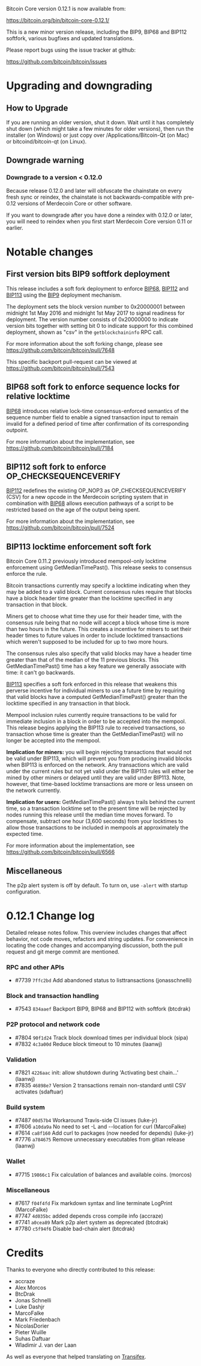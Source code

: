 Bitcoin Core version 0.12.1 is now available from:

  <https://bitcoin.org/bin/bitcoin-core-0.12.1/>

This is a new minor version release, including the BIP9, BIP68 and BIP112
softfork, various bugfixes and updated translations.

Please report bugs using the issue tracker at github:

  <https://github.com/bitcoin/bitcoin/issues>

Upgrading and downgrading
=========================

How to Upgrade
--------------

If you are running an older version, shut it down. Wait until it has completely
shut down (which might take a few minutes for older versions), then run the
installer (on Windows) or just copy over /Applications/Bitcoin-Qt (on Mac) or
bitcoind/bitcoin-qt (on Linux).

Downgrade warning
-----------------

### Downgrade to a version < 0.12.0

Because release 0.12.0 and later will obfuscate the chainstate on every
fresh sync or reindex, the chainstate is not backwards-compatible with
pre-0.12 versions of Merdecoin Core or other software.

If you want to downgrade after you have done a reindex with 0.12.0 or later,
you will need to reindex when you first start Merdecoin Core version 0.11 or
earlier.

Notable changes
===============

First version bits BIP9 softfork deployment
-------------------------------------------

This release includes a soft fork deployment to enforce [BIP68][],
[BIP112][] and [BIP113][] using the [BIP9][] deployment mechanism.

The deployment sets the block version number to 0x20000001 between
midnight 1st May 2016 and midnight 1st May 2017 to signal readiness for 
deployment. The version number consists of 0x20000000 to indicate version
bits together with setting bit 0 to indicate support for this combined
deployment, shown as "csv" in the `getblockchaininfo` RPC call.

For more information about the soft forking change, please see
<https://github.com/bitcoin/bitcoin/pull/7648>

This specific backport pull-request can be viewed at
<https://github.com/bitcoin/bitcoin/pull/7543>

[BIP9]: https://github.com/bitcoin/bips/blob/master/bip-0009.mediawiki
[BIP68]: https://github.com/bitcoin/bips/blob/master/bip-0068.mediawiki
[BIP112]: https://github.com/bitcoin/bips/blob/master/bip-0112.mediawiki
[BIP113]: https://github.com/bitcoin/bips/blob/master/bip-0113.mediawiki

BIP68 soft fork to enforce sequence locks for relative locktime
---------------------------------------------------------------

[BIP68][] introduces relative lock-time consensus-enforced semantics of
the sequence number field to enable a signed transaction input to remain
invalid for a defined period of time after confirmation of its corresponding
outpoint.

For more information about the implementation, see
<https://github.com/bitcoin/bitcoin/pull/7184>

BIP112 soft fork to enforce OP_CHECKSEQUENCEVERIFY
--------------------------------------------------

[BIP112][] redefines the existing OP_NOP3 as OP_CHECKSEQUENCEVERIFY (CSV)
for a new opcode in the Merdecoin scripting system that in combination with
[BIP68][] allows execution pathways of a script to be restricted based
on the age of the output being spent.

For more information about the implementation, see
<https://github.com/bitcoin/bitcoin/pull/7524>

BIP113 locktime enforcement soft fork
-------------------------------------

Bitcoin Core 0.11.2 previously introduced mempool-only locktime
enforcement using GetMedianTimePast(). This release seeks to
consensus enforce the rule.

Bitcoin transactions currently may specify a locktime indicating when
they may be added to a valid block.  Current consensus rules require
that blocks have a block header time greater than the locktime specified
in any transaction in that block.

Miners get to choose what time they use for their header time, with the
consensus rule being that no node will accept a block whose time is more
than two hours in the future.  This creates a incentive for miners to
set their header times to future values in order to include locktimed
transactions which weren't supposed to be included for up to two more
hours.

The consensus rules also specify that valid blocks may have a header
time greater than that of the median of the 11 previous blocks.  This
GetMedianTimePast() time has a key feature we generally associate with
time: it can't go backwards.

[BIP113][] specifies a soft fork enforced in this release that
weakens this perverse incentive for individual miners to use a future
time by requiring that valid blocks have a computed GetMedianTimePast()
greater than the locktime specified in any transaction in that block.

Mempool inclusion rules currently require transactions to be valid for
immediate inclusion in a block in order to be accepted into the mempool.
This release begins applying the BIP113 rule to received transactions,
so transaction whose time is greater than the GetMedianTimePast() will
no longer be accepted into the mempool.

**Implication for miners:** you will begin rejecting transactions that
would not be valid under BIP113, which will prevent you from producing
invalid blocks when BIP113 is enforced on the network. Any
transactions which are valid under the current rules but not yet valid
under the BIP113 rules will either be mined by other miners or delayed
until they are valid under BIP113. Note, however, that time-based
locktime transactions are more or less unseen on the network currently.

**Implication for users:** GetMedianTimePast() always trails behind the
current time, so a transaction locktime set to the present time will be
rejected by nodes running this release until the median time moves
forward. To compensate, subtract one hour (3,600 seconds) from your
locktimes to allow those transactions to be included in mempools at
approximately the expected time.

For more information about the implementation, see
<https://github.com/bitcoin/bitcoin/pull/6566>

Miscellaneous
-------------

The p2p alert system is off by default. To turn on, use `-alert` with
startup configuration.

0.12.1 Change log
=================

Detailed release notes follow. This overview includes changes that affect
behavior, not code moves, refactors and string updates. For convenience in locating
the code changes and accompanying discussion, both the pull request and
git merge commit are mentioned.

### RPC and other APIs
- #7739 `7ffc2bd` Add abandoned status to listtransactions (jonasschnelli)

### Block and transaction handling
- #7543 `834aaef` Backport BIP9, BIP68 and BIP112 with softfork (btcdrak)

### P2P protocol and network code
- #7804 `90f1d24` Track block download times per individual block (sipa)
- #7832 `4c3a00d` Reduce block timeout to 10 minutes (laanwj)

### Validation
- #7821 `4226aac` init: allow shutdown during 'Activating best chain...' (laanwj)
- #7835 `46898e7` Version 2 transactions remain non-standard until CSV activates (sdaftuar)

### Build system
- #7487 `00d57b4` Workaround Travis-side CI issues (luke-jr)
- #7606 `a10da9a` No need to set -L and --location for curl (MarcoFalke)
- #7614 `ca8f160` Add curl to packages (now needed for depends) (luke-jr)
- #7776 `a784675` Remove unnecessary executables from gitian release (laanwj)

### Wallet
- #7715 `19866c1` Fix calculation of balances and available coins. (morcos)

### Miscellaneous
- #7617 `f04f4fd` Fix markdown syntax and line terminate LogPrint (MarcoFalke)
- #7747 `4d035bc` added depends cross compile info (accraze)
- #7741 `a0cea89` Mark p2p alert system as deprecated (btcdrak)
- #7780 `c5f94f6` Disable bad-chain alert (btcdrak)

Credits
=======

Thanks to everyone who directly contributed to this release:

- accraze
- Alex Morcos
- BtcDrak
- Jonas Schnelli
- Luke Dashjr
- MarcoFalke
- Mark Friedenbach
- NicolasDorier
- Pieter Wuille
- Suhas Daftuar
- Wladimir J. van der Laan

As well as everyone that helped translating on [Transifex](https://www.transifex.com/projects/p/bitcoin/).

